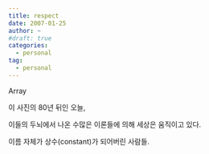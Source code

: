 ```yaml
---
title: respect
date: 2007-01-25
author: ~
#draft: true
categories:
  - personal
tag:
  - personal
---
```




Array

이 사진의 80년 뒤인 오늘,

이들의 두뇌에서 나온 수많은 이론들에 의해 세상은 움직이고 있다.

이름 자체가 상수(constant)가 되어버린 사람들.



 







